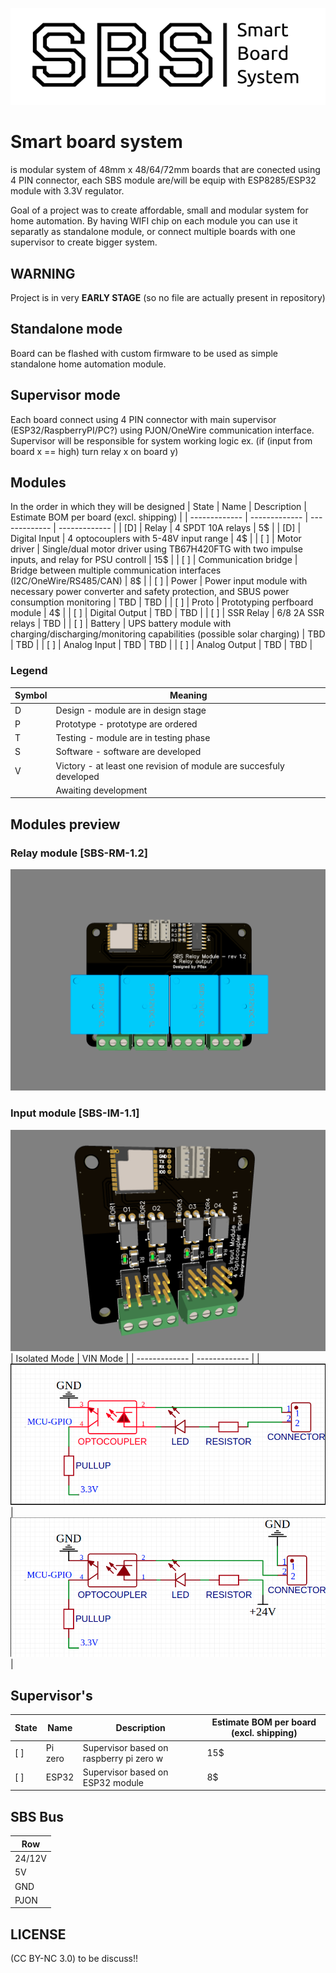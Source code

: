 <p align="center">
<img src="./sbs-logo.png">
</p>

# Smart board system 
is modular system of 48mm x 48/64/72mm boards that are conected using 4 PIN connector, each SBS module are/will be equip with ESP8285/ESP32 module with 3.3V regulator. 

Goal of a project was to create affordable, small and modular system for home automation. By having WIFI chip on each module you can use it separatly as standalone module, or connect multiple boards with one supervisor to create bigger system.

## WARNING 
Project is in very **EARLY STAGE** (so no file are actually present in repository)

## Standalone mode
Board can be flashed with custom firmware to be used as simple standalone home automation module.

## Supervisor mode
Each board connect using 4 PIN connector with main supervisor (ESP32/RaspberryPI/PC?) using PJON/OneWire communication interface. Supervisor will be responsible for system working logic ex. (if (input from board x == high) turn relay x on board y)

## Modules
In the order in which they will be designed
| State | Name | Description | Estimate BOM per board (excl. shipping) |
| ------------- | ------------- | ------------- | ------------- |
| [D] | Relay | 4 SPDT 10A relays | 5$ |
| [D] | Digital Input | 4 optocouplers with 5-48V input range | 4$ |
| [ ] | Motor driver | Single/dual motor driver using TB67H420FTG with two impulse inputs, and relay for PSU controll | 15$ |
| [ ] | Communication bridge | Bridge between multiple communication interfaces (I2C/OneWire/RS485/CAN) | 8$ |
| [ ] | Power | Power input module with necessary power converter and safety protection, and SBUS power consumption monitoring | TBD | TBD |
| [ ] | Proto | Prototyping perfboard module | 4$ |
| [ ] | Digital Output | TBD | TBD |
| [ ] | SSR Relay | 6/8 2A SSR relays | TBD |
| [ ] | Battery | UPS battery module with charging/discharging/monitoring capabilities (possible solar charging) | TBD | TBD |
| [ ] | Analog Input | TBD | TBD |
| [ ] | Analog Output | TBD | TBD |
### Legend
| Symbol | Meaning |
| ------------- | ------------- |
| D | Design - module are in design stage |
| P | Prototype - prototype are ordered |
| T | Testing - module are in testing phase |
| S | Software - software are developed |
| V | Victory - at least one revision of module are succesfuly developed |
|  | Awaiting development |


## Modules preview

### Relay module [SBS-RM-1.2]
![relay-module](./images/relay-module.png)

### Input module [SBS-IM-1.1]
![input-module](./images/input-module.png)
| Isolated Mode  | VIN Mode |
| ------------- | ------------- |
| ![input-module-isolated](./images/input-module-isolated.png) | ![input-module-vin](./images/input-module-vin.png) |


## Supervisor's
| State | Name | Description | Estimate BOM per board (excl. shipping) |
| ------------- | ------------- | ------------- | ------------- |
| [ ] | Pi zero | Supervisor based on raspberry pi zero w | 15$ |
| [ ] | ESP32 | Supervisor based on ESP32 module | 8$ |

## SBS Bus

| Row |
| ------------- |
| 24/12V |
| 5V |
| GND |
| PJON |



## LICENSE
(CC BY-NC 3.0) to be discuss!!

